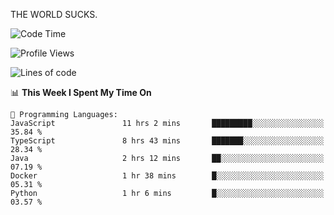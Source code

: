 THE WORLD SUCKS.

<!--START_SECTION:waka-->
![Code Time](http://img.shields.io/badge/Code%20Time-574%20hrs%2027%20mins-blue)

![Profile Views](http://img.shields.io/badge/Profile%20Views-1-blue)

![Lines of code](https://img.shields.io/badge/From%20Hello%20World%20I%27ve%20Written-2.2%20million%20lines%20of%20code-blue)

📊 **This Week I Spent My Time On** 

```text
💬 Programming Languages: 
JavaScript               11 hrs 2 mins       █████████░░░░░░░░░░░░░░░░   35.84 % 
TypeScript               8 hrs 43 mins       ███████░░░░░░░░░░░░░░░░░░   28.34 % 
Java                     2 hrs 12 mins       ██░░░░░░░░░░░░░░░░░░░░░░░   07.19 % 
Docker                   1 hr 38 mins        █░░░░░░░░░░░░░░░░░░░░░░░░   05.31 % 
Python                   1 hr 6 mins         █░░░░░░░░░░░░░░░░░░░░░░░░   03.57 % 
```


<!--END_SECTION:waka-->
